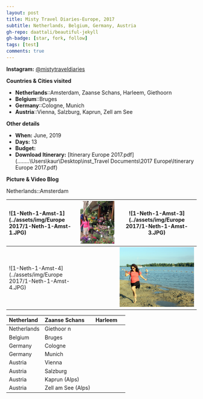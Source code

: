 ```yaml
---
layout: post
title: Misty Travel Diaries-Europe, 2017
subtitle: Netherlands, Belgium, Germany, Austria
gh-repo: daattali/beautiful-jekyll
gh-badge: [star, fork, follow]
tags: [test]
comments: true
---
```


**Instagram:** [@mistytraveldiaries](https://www.instagram.com/mistytraveldiaries/)



**Countries & Cities visited**

* **Netherlands**::Amsterdam, Zaanse Schans, Harleem, Giethoorn<br />
* **Belgium**::Bruges<br />
* **Germany**::Cologne, Munich<br />
* **Austria**::Vienna, Salzburg, Kaprun, Zell am See



**Other details**

* **When:** June, 2019
* **Days:** 13
* **Budget:** 
* **Download Itinerary:**  [Itinerary Europe 2017.pdf](..\..\..\..\Users\kaur\Desktop\inst\_Travel Documents\2017 Europe\Itinerary Europe 2017.pdf) 



**Picture & Video Blog**

Netherlands::Amsterdam

| ![1-Neth-1-Amst-1](../assets/img/Europe 2017/1-Neth-1-Amst-1.JPG) | <img src="../assets/img/Europe 2017/1-Neth-1-Amst-2.JPG" alt="1-Neth-1-Amst-2" style="zoom:150%;" /> | ![1-Neth-1-Amst-3](../assets/img/Europe 2017/1-Neth-1-Amst-3.JPG) |
| :------ |:--- | ------- |
| ![1-Neth-1-Amst-4](../assets/img/Europe 2017/1-Neth-1-Amst-4.JPG) |                                                              | <img src="../assets/img/Europe 2017/1-Neth-1-Amst-5.JPG" alt="1-Neth-1-Amst-5" style="zoom:80%;" /> |







| **Netherland** | Zaanse Schans      | Harleem |      |
| :------------- | :----------------- | ------- | ---- |
| Netherlands    | Giethoor  n        |         |      |
| Belgium        | Bruges             |         |      |
| Germany        | Cologne            |         |      |
| Germany        | Munich             |         |      |
| Austria        | Vienna             |         |      |
| Austria        | Salzburg           |         |      |
| Austria        | Kaprun (Alps)      |         |      |
| Austria        | Zell am See (Alps) |         |      |



